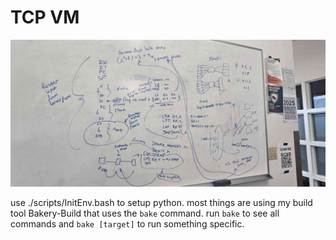# TCP VM

![Whiteboard Image](./assets/whiteboard.jpg)

use ./scripts/InitEnv.bash to setup python. most things are using my build tool
Bakery-Build that uses the `bake` command. run `bake` to see all commands and
`bake [target]` to run something specific.
